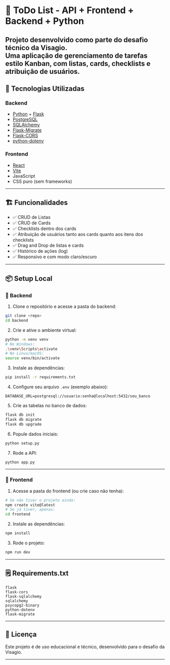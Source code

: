 
# 📝 ToDo List - API + Frontend + Backend + Python

Projeto desenvolvido como parte do **desafio técnico da Visagio**.  
Uma aplicação de gerenciamento de tarefas estilo Kanban, com listas, cards, checklists e atribuição de usuários.
---

## 🚀 Tecnologias Utilizadas

### Backend
- [Python](https://www.python.org/) + [Flask](https://flask.palletsprojects.com/)
- [PostgreSQL](https://www.postgresql.org/)
- [SQLAlchemy](https://www.sqlalchemy.org/)
- [Flask-Migrate](https://flask-migrate.readthedocs.io/)
- [Flask-CORS](https://flask-cors.readthedocs.io/)
- [python-dotenv](https://pypi.org/project/python-dotenv/)

### Frontend
- [React](https://react.dev/)
- [Vite](https://vitejs.dev/)
- JavaScript
- CSS puro (sem frameworks)

---

## 🏗️ Funcionalidades
- ✅ CRUD de Listas
- ✅ CRUD de Cards
- ✅ Checklists dentro dos cards
- ✅ Atribuição de usuários tanto aos cards quanto aos itens dos checklists
- ✅ Drag and Drop de listas e cards
- ✅ Histórico de ações (log)
- ✅ Responsivo e com modo claro/escuro

---

## 📦 Setup Local

### 🔧 Backend

1. Clone o repositório e acesse a pasta do backend:

```bash
git clone <repo>
cd backend
```

2. Crie e ative o ambiente virtual:

```bash
python -m venv venv
# No Windows:
.\venv\Scripts\activate
# No Linux/macOS:
source venv/bin/activate
```

3. Instale as dependências:

```bash
pip install -r requirements.txt
```

4. Configure seu arquivo `.env` (exemplo abaixo):

```env
DATABASE_URL=postgresql://usuario:senha@localhost:5432/seu_banco
```

5. Crie as tabelas no banco de dados:

```bash
flask db init
flask db migrate
flask db upgrade
```

6. Popule dados iniciais:

```bash
python setup.py
```

7. Rode a API:

```bash
python app.py
```

---

### 🎨 Frontend

1. Acesse a pasta do frontend (ou crie caso não tenha):

```bash
# Se não tiver o projeto ainda:
npm create vite@latest
# Se já tiver, apenas:
cd frontend
```

2. Instale as dependências:

```bash
npm install
```

3. Rode o projeto:

```bash
npm run dev
```

---

## 🗒️ Requirements.txt

```plaintext
flask
flask-cors
flask-sqlalchemy
sqlalchemy
psycopg2-binary
python-dotenv
flask-migrate
```

---

## 📜 Licença

Este projeto é de uso educacional e técnico, desenvolvido para o desafio da Visagio.

---
